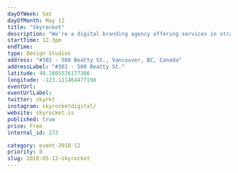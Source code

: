 ```yaml
---
dayOfWeek: Sat
dayOfMonth: May 12
title: "Skyrocket"
description: "We're a digital branding agency offering services in strategy, design and engineering. During VDW we will have team members in the space to host guests and answer questions about our process and work. We'll have case studies/work on the walls and beer/appies on hand."
startTime: 12-3pm
endTime: 
type: Design Studios
address: "#301 - 560 Beatty St., Vancouver, BC, Canada"
addressLabel: "#301 - 560 Beatty St."
latitude: 49.2805576177306
longitude: -123.111464477198
eventUrl: 
eventUrlLabel: 
twitter: skyrkt
instagram: skyrocketdigital/
website: skyrocket.is
published: true
price: Free
internal_id: 273

category: event-2018-12
priority: 0
slug: 2018-05-12-skyrocket
---
```

